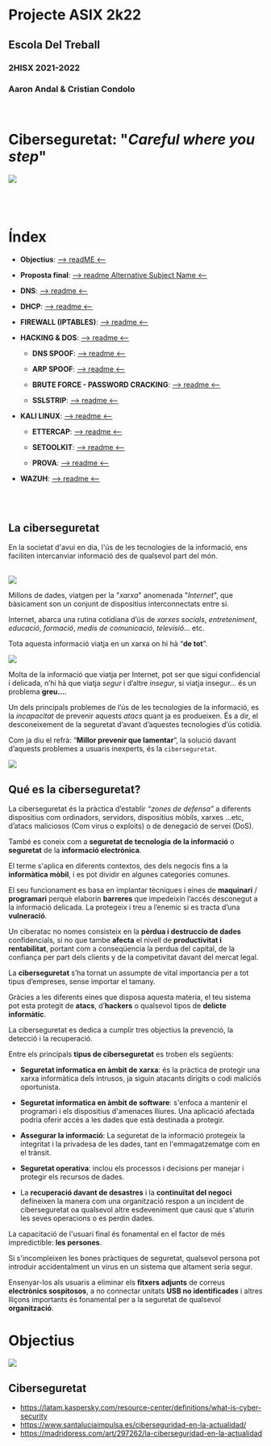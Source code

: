 # __Projecte ASIX 2k22__
## __Escola Del Treball__
### __2HISX 2021-2022__
### __Aaron Andal & Cristian Condolo__

<br>

# __Ciberseguretat__: "_Careful where you step_"

<div style="align: center; width: 50%">
    <img src="https://tec.mx/sites/default/files/styles/header_full/public/2021-08/ciberseguridad-tec-de-monterrey.jpg?itok=H3ibmb8t" />
</div>

<br>
<br>
<br>



# __Índex__

+ **Objectius**: [--> readME <--](https://github.com/KeshiKiD03/asixproject2k22/blob/main/Objectiu.md)

+ **Proposta final**: [--> readme Alternative Subject Name <--](https://github.com/KeshiKiD03/ssl_cert/tree/main/ssl22_ldaps-Keshi#subject-alternative-name)

+ **DNS**: [--> readme <--](https://github.com/KeshiKiD03/ssl_cert/tree/main/ssl22_ldaps-Keshi#ldap-server--tls-ssl)

+ **DHCP**: [--> readme <--](https://github.com/KeshiKiD03/ssl_cert/tree/main/ssl22_ldaps-Keshi#ldap-server--tls-ssl)

+ **FIREWALL (IPTABLES)**: [--> readme <--](https://github.com/KeshiKiD03/ssl_cert/tree/main/ssl22_ldaps-Keshi#ldap-server--tls-ssl)

+ **HACKING & DOS**: [--> readme <--](https://github.com/KeshiKiD03/ssl_cert/tree/main/ssl22_ldaps-Keshi#ldap-server--tls-ssl)

    + **DNS SPOOF**: [--> readme <--](https://github.com/KeshiKiD03/ssl_cert/tree/main/ssl22_ldaps-Keshi#ldap-server--tls-ssl)

    + **ARP SPOOF**: [--> readme <--](https://github.com/KeshiKiD03/ssl_cert/tree/main/ssl22_ldaps-Keshi#ldap-server--tls-ssl)

    + **BRUTE FORCE - PASSWORD CRACKING**: [--> readme <--](https://github.com/KeshiKiD03/ssl_cert/tree/main/ssl22_ldaps-Keshi#ldap-server--tls-ssl)

    + **SSLSTRIP**: [--> readme <--](https://github.com/KeshiKiD03/ssl_cert/tree/main/ssl22_ldaps-Keshi#ldap-server--tls-ssl)

+ **KALI LINUX**: [--> readme <--](https://github.com/KeshiKiD03/ssl_cert/tree/main/ssl22_ldaps-Keshi#ldap-server--tls-ssl)

    + **ETTERCAP**: [--> readme <--](https://github.com/KeshiKiD03/ssl_cert/tree/main/ssl22_ldaps-Keshi#ldap-server--tls-ssl)

    + **SETOOLKIT**: [--> readme <--](https://github.com/KeshiKiD03/ssl_cert/tree/main/ssl22_ldaps-Keshi#ldap-server--tls-ssl)

    + **PROVA**: [--> readme <--](https://github.com/KeshiKiD03/ssl_cert/tree/main/ssl22_ldaps-Keshi#ldap-server--tls-ssl)

+ **WAZUH**: [--> readme <--](https://github.com/KeshiKiD03/ssl_cert/tree/main/ssl22_ldaps-Keshi#ldap-server--tls-ssl)

<br>
<br>

## __La ciberseguretat__

En la societat d'avui en dia, l'ús de les tecnologies de la informació, ens faciliten intercanviar informació des de qualsevol part del món.

<br>

<div style="align: center; width: 50%">
    <img src="https://gdempresa.gesdocument.com/sites/default/files/styles/large/public/2021-12/internet-de-las-cosas.jpg?itok=hJpvD2zV" />
</div>

Millons de dades, viatgen per la "_xarxa_" anomenada "_Internet_", que bàsicament son un conjunt de dispositius interconnectats entre sí.


Internet, abarca una rutina cotidiana d’ús de _xarxes socials_, _entreteniment_, _educació_, _formació_, _medis de comunicació_, _televisió_… etc.

Tota aquesta informació viatja en un xarxa on hi hà “__de tot__”.

<div style="align: center; width: 50%">
    <img src="https://elordenmundial.com/wp-content/uploads/2019/03/800px-Deepweb_graphical_representation.svg.png" />
</div>

Molta de la informació que viatja per Internet, pot ser que sigui confidencial i delicada, n’hi hà que viatja _segur_ i d’altre _insegur_, si viatja insegur… és un problema __greu…__.

Un dels principals problemes de l’ús de les tecnologies de la informació, es la _incapacitat_ de prevenir aquests _atacs_ quant ja es produeixen. És a dir, el desconeixement de la seguretat d’avant d’aquestes tecnologies d’ús cotidià. 

Com ja diu el refrà: “__Millor prevenir que lamentar__”, la solució davant d’aquests problemes a usuaris inexperts, és la `ciberseguretat`. 

<div style="align: center; width: 50%">
    <img src="https://www.lasrozas.es/sites/default/files/inline-images/Ciber.jpg" />
</div>

## Qué es la ciberseguretat?

La ciberseguretat és la pràctica d’establir *“zones de defensa”* a diferents dispositius com ordinadors, servidors, dispositius mòbils, xarxes …etc, d’atacs maliciosos (Com virus o exploits) o de denegació de servei (DoS).

També es coneix com a __seguretat de tecnologia__ __de la informació__ o __seguretat__ de la __informació electrònica__. 

El terme s'aplica en diferents contextos, des dels negocis fins a la __informàtica mòbil__, i es pot dividir en algunes categories comunes.

El seu funcionament es basa en implantar tècniques i eines de __maquinari__ / __programari__ perquè elaborin __barreres__ que impedeixin l’accés desconegut a la informació delicada. La protegeix i treu a l’enemic si es tracta d’una **vulneració**.

Un ciberatac no nomes consisteix en la **pèrdua i destruccio de dades** confidencials, si no que tambe **afecta** el nivell de **productivitat i rentabilitat**, portant com a conseqüencia la perdua del capital, de la confiança per part dels clients y de la competivitat davant del mercat legal.

La __ciberseguretat__ s’ha tornat un assumpte de vital importancia per a tot tipus d’empreses, sense importar el tamany.

Gràcies a les diferents eines que disposa aquesta materia, el teu sistema pot esta protegit de **atacs**, d’**hackers** o qualsevol tipos de **delicte informàtic**.

La ciberseguretat es dedica a cumplir tres objectius la prevenció, la detecció i la recuperació.

Entre els principals **tipus de ciberseguretat** es troben els següents:
    
- __Seguretat informatica en àmbit de xarxa__: és la pràctica de protegir una xarxa informàtica dels intrusos, ja siguin atacants dirigits o codi maliciós oportunista.
    
- __Seguretat informatica en àmbit de software__:  s'enfoca a mantenir el programari i els dispositius d'amenaces lliures. Una aplicació afectada podria oferir accés a les dades que està destinada a protegir.
    
- __Assegurar la informació__: La seguretat de la informació protegeix la integritat i la privadesa de les dades, tant en l'emmagatzematge com en el trànsit.
    
- __Seguretat operativa__: inclou els processos i decisions per manejar i protegir els recursos de dades.

- La __recuperació davant de desastres__ i la __continuïtat del negoci__ defineixen la manera com una organització respon a un incident de ciberseguretat oa qualsevol altre esdeveniment que causi que s'aturin les seves operacions o es perdin dades.

La capacitació de l'usuari final és fonamental en el factor de més impredictible: __les persones__. 

Si s'incompleixen les bones pràctiques de seguretat, qualsevol persona pot introduir accidentalment un virus en un sistema que altament seria segur.

Ensenyar-los als usuaris a eliminar els __fitxers adjunts__ de correus __electrònics sospitosos__, a no connectar unitats __USB no identificades__ i altres lliçons importants és fonamental per a la seguretat de qualsevol __organització__.


# Objectius


<div style="align: center">
    <img src="https://grupo-alonso.com/wp-content/uploads/2016/07/asix.jpg" />
</div>


## Ciberseguretat

+ https://latam.kaspersky.com/resource-center/definitions/what-is-cyber-security
+ https://www.santaluciaimpulsa.es/ciberseguridad-en-la-actualidad/ 
+ https://madridpress.com/art/297262/la-ciberseguridad-en-la-actualidad 